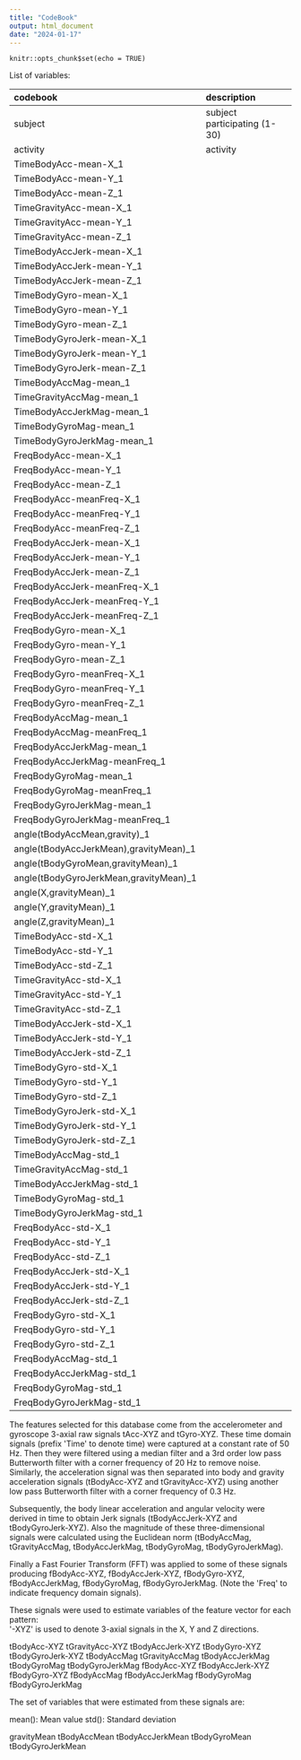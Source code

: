 ```yaml
---
title: "CodeBook"
output: html_document
date: "2024-01-17"
---
```


```{r setup, include=FALSE}
knitr::opts_chunk$set(echo = TRUE)
```

List of variables: 

|codebook                               |description |
|:--------------------------------------|:-----|
|subject                                |subject participating (1-30)      |
|activity                               |activity       |
|TimeBodyAcc-mean-X_1                   |      |
|TimeBodyAcc-mean-Y_1                   |      |
|TimeBodyAcc-mean-Z_1                   |      |
|TimeGravityAcc-mean-X_1                |      |
|TimeGravityAcc-mean-Y_1                |      |
|TimeGravityAcc-mean-Z_1                |      |
|TimeBodyAccJerk-mean-X_1               |      |
|TimeBodyAccJerk-mean-Y_1               |      |
|TimeBodyAccJerk-mean-Z_1               |      |
|TimeBodyGyro-mean-X_1                  |      |
|TimeBodyGyro-mean-Y_1                  |      |
|TimeBodyGyro-mean-Z_1                  |      |
|TimeBodyGyroJerk-mean-X_1              |      |
|TimeBodyGyroJerk-mean-Y_1              |      |
|TimeBodyGyroJerk-mean-Z_1              |      |
|TimeBodyAccMag-mean_1                  |      |
|TimeGravityAccMag-mean_1               |      |
|TimeBodyAccJerkMag-mean_1              |      |
|TimeBodyGyroMag-mean_1                 |      |
|TimeBodyGyroJerkMag-mean_1             |      |
|FreqBodyAcc-mean-X_1                   |      |
|FreqBodyAcc-mean-Y_1                   |      |
|FreqBodyAcc-mean-Z_1                   |      |
|FreqBodyAcc-meanFreq-X_1               |      |
|FreqBodyAcc-meanFreq-Y_1               |      |
|FreqBodyAcc-meanFreq-Z_1               |      |
|FreqBodyAccJerk-mean-X_1               |      |
|FreqBodyAccJerk-mean-Y_1               |      |
|FreqBodyAccJerk-mean-Z_1               |      |
|FreqBodyAccJerk-meanFreq-X_1           |      |
|FreqBodyAccJerk-meanFreq-Y_1           |      |
|FreqBodyAccJerk-meanFreq-Z_1           |      |
|FreqBodyGyro-mean-X_1                  |      |
|FreqBodyGyro-mean-Y_1                  |      |
|FreqBodyGyro-mean-Z_1                  |      |
|FreqBodyGyro-meanFreq-X_1              |      |
|FreqBodyGyro-meanFreq-Y_1              |      |
|FreqBodyGyro-meanFreq-Z_1              |      |
|FreqBodyAccMag-mean_1                  |      |
|FreqBodyAccMag-meanFreq_1              |      |
|FreqBodyAccJerkMag-mean_1              |      |
|FreqBodyAccJerkMag-meanFreq_1          |      |
|FreqBodyGyroMag-mean_1                 |      |
|FreqBodyGyroMag-meanFreq_1             |      |
|FreqBodyGyroJerkMag-mean_1             |      |
|FreqBodyGyroJerkMag-meanFreq_1         |      |
|angle(tBodyAccMean,gravity)_1          |      |
|angle(tBodyAccJerkMean),gravityMean)_1 |      |
|angle(tBodyGyroMean,gravityMean)_1     |      |
|angle(tBodyGyroJerkMean,gravityMean)_1 |      |
|angle(X,gravityMean)_1                 |      |
|angle(Y,gravityMean)_1                 |      |
|angle(Z,gravityMean)_1                 |      |
|TimeBodyAcc-std-X_1                    |      |
|TimeBodyAcc-std-Y_1                    |      |
|TimeBodyAcc-std-Z_1                    |      |
|TimeGravityAcc-std-X_1                 |      |
|TimeGravityAcc-std-Y_1                 |      |
|TimeGravityAcc-std-Z_1                 |      |
|TimeBodyAccJerk-std-X_1                |      |
|TimeBodyAccJerk-std-Y_1                |      |
|TimeBodyAccJerk-std-Z_1                |      |
|TimeBodyGyro-std-X_1                   |      |
|TimeBodyGyro-std-Y_1                   |      |
|TimeBodyGyro-std-Z_1                   |      |
|TimeBodyGyroJerk-std-X_1               |      |
|TimeBodyGyroJerk-std-Y_1               |      |
|TimeBodyGyroJerk-std-Z_1               |      |
|TimeBodyAccMag-std_1                   |      |
|TimeGravityAccMag-std_1                |      |
|TimeBodyAccJerkMag-std_1               |      |
|TimeBodyGyroMag-std_1                  |      |
|TimeBodyGyroJerkMag-std_1              |      |
|FreqBodyAcc-std-X_1                    |      |
|FreqBodyAcc-std-Y_1                    |      |
|FreqBodyAcc-std-Z_1                    |      |
|FreqBodyAccJerk-std-X_1                |      |
|FreqBodyAccJerk-std-Y_1                |      |
|FreqBodyAccJerk-std-Z_1                |      |
|FreqBodyGyro-std-X_1                   |      |
|FreqBodyGyro-std-Y_1                   |      |
|FreqBodyGyro-std-Z_1                   |      |
|FreqBodyAccMag-std_1                   |      |
|FreqBodyAccJerkMag-std_1               |      |
|FreqBodyGyroMag-std_1                  |      |
|FreqBodyGyroJerkMag-std_1              |      |



The features selected for this database come from the accelerometer and gyroscope 3-axial raw signals tAcc-XYZ and tGyro-XYZ. These time domain signals (prefix 'Time' to denote time) 
were captured at a constant rate of 50 Hz. Then they were filtered using a median filter and a 3rd order low pass Butterworth filter with a corner frequency of 20 Hz to remove noise. 
Similarly, the acceleration signal was then separated into body and gravity acceleration signals (tBodyAcc-XYZ and tGravityAcc-XYZ) using another low pass Butterworth filter with a corner frequency of 0.3 Hz. 

Subsequently, the body linear acceleration and angular velocity were derived in time to obtain Jerk signals (tBodyAccJerk-XYZ and tBodyGyroJerk-XYZ). Also the magnitude of these 
three-dimensional signals were calculated using the Euclidean norm (tBodyAccMag, tGravityAccMag, tBodyAccJerkMag, tBodyGyroMag, tBodyGyroJerkMag). 

Finally a Fast Fourier Transform (FFT) was applied to some of these signals producing fBodyAcc-XYZ, fBodyAccJerk-XYZ, fBodyGyro-XYZ, fBodyAccJerkMag, fBodyGyroMag, fBodyGyroJerkMag.
 (Note the 'Freq' to indicate frequency domain signals). 

These signals were used to estimate variables of the feature vector for each pattern:  
'-XYZ' is used to denote 3-axial signals in the X, Y and Z directions.

tBodyAcc-XYZ
tGravityAcc-XYZ
tBodyAccJerk-XYZ
tBodyGyro-XYZ
tBodyGyroJerk-XYZ
tBodyAccMag
tGravityAccMag
tBodyAccJerkMag
tBodyGyroMag
tBodyGyroJerkMag
fBodyAcc-XYZ
fBodyAccJerk-XYZ
fBodyGyro-XYZ
fBodyAccMag
fBodyAccJerkMag
fBodyGyroMag
fBodyGyroJerkMag

The set of variables that were estimated from these signals are: 

mean(): Mean value
std(): Standard deviation

gravityMean
tBodyAccMean
tBodyAccJerkMean
tBodyGyroMean
tBodyGyroJerkMean

